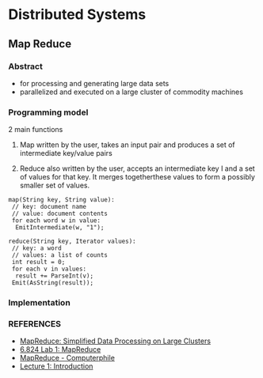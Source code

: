 # Distributed Systems

## Map Reduce

### Abstract
- for processing and generating large data sets
- parallelized and executed on a large cluster of commodity machines

### Programming model
2 main functions

1. Map
	written by the user, takes an input pair and produces a set of intermediate key/value pairs

2. Reduce
	also written by the user, accepts an intermediate key I and a set of values for that key. It merges togetherthese values to form a possibly smaller set of values. 

```
map(String key, String value): 
 // key: document name
 // value: document contents
 for each word w in value:
  EmitIntermediate(w, "1");

reduce(String key, Iterator values):
 // key: a word
 // values: a list of counts
 int result = 0;
 for each v in values:
  result += ParseInt(v);
 Emit(AsString(result));
```

### Implementation


### REFERENCES
- [MapReduce: Simplified Data Processing on Large Clusters](http://nil.csail.mit.edu/6.824/2020/papers/mapreduce.pdf)
- [6.824 Lab 1: MapReduce](http://nil.csail.mit.edu/6.824/2020/labs/lab-mr.html)
- [MapReduce - Computerphile](https://www.youtube.com/watch?v=cQP8WApzIQQ)
- [Lecture 1: Introduction](https://www.youtube.com/watch?v=cQP8WApzIQQ)

